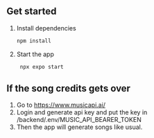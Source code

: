 ## Get started

1. Install dependencies

   ```bash
   npm install
   ```

2. Start the app

   ```bash
    npx expo start
   ```


## If the song credits gets over
1. Go to https://www.musicapi.ai/
2. Login and generate api key and put the key in /backend/.env/MUSIC_API_BEARER_TOKEN
3. Then the app will generate songs like usual.
